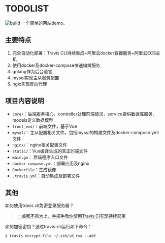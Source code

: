 # TODOLIST
![build](https://travis-ci.org/kangbb/todolist.svg?branch=master)
一个简单的网站demo。
## 主要特点
1. 完全自动化部署：Travis CLI持续集成+阿里云docker容器服务+阿里云ECS主机
2. 使用docker及docker-compose快速编排服务
3. golang作为后台语言
4. mysql实现主从服务配置
5. ngix实现反向代理
## 项目内容说明
- `core/`：后端服务核心，controller处理前端请求，service提供数据库服务，models定义数据模型
- `front_end/`：前端文件，基于Vue
- `mysql/`：主从配置相关文件。包括mysql的构建文件及docker-compose.yml文件
- `nginx/`：nginx相关配置文件
- `static/`：Vue编译生成的真正的端文件
- `main.go`： 后端程序入口文件
- `docker-compose.yml`：部署应用及nginx
- `Dockerfile`：生成镜像
- `.travis.yml`：自动集成及部署文件

## 其他
如何使用travis cli免密登录服务器？
>[一点都不高大上，手把手教你使用Travis CI实现持续部署](https://zhuanlan.zhihu.com/p/25066056)

如何加密密钥？通过travis-cli运行如下命令：
```
$ travis encrypt-file ~/.ssh/id_rsa --add
```